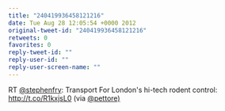 ```yaml
---
title: "240419936458121216"
date: Tue Aug 28 12:05:54 +0000 2012
original-tweet-id: "240419936458121216"
retweets: 0
favorites: 0
reply-tweet-id: ""
reply-user-id: ""
reply-user-screen-name: ""
---
```

RT <a href="https://twitter.com/stephenfry">@stephenfry</a>: Transport For London's hi-tech rodent control: http://t.co/R1kxjsL0 (via <a href="https://twitter.com/pettore)">@pettore)</a>
